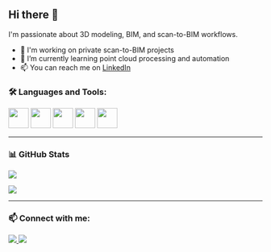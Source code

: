 ## Hi there 👋

I'm passionate about 3D modeling, BIM, and scan-to-BIM workflows.

- 🔭 I'm working on private scan-to-BIM projects
- 🌱 I’m currently learning point cloud processing and automation
- 📫 You can reach me on [LinkedIn](https://www.linkedin.com/in/hicham-m-b5013a1b8/)

### 🛠️ Languages and Tools:

<p align="left">
  <img src="https://cdn.jsdelivr.net/gh/devicons/devicon/icons/html5/html5-original.svg" width="40" height="40"/>
  <img src="https://cdn.jsdelivr.net/gh/devicons/devicon/icons/css3/css3-original.svg" width="40" height="40"/>
  <img src="https://cdn.jsdelivr.net/gh/devicons/devicon/icons/javascript/javascript-original.svg" width="40" height="40"/>
  <img src="https://cdn.jsdelivr.net/gh/devicons/devicon/icons/python/python-original.svg" width="40" height="40"/>
  <img src="https://cdn.jsdelivr.net/gh/devicons/devicon/icons/git/git-original.svg" width="40" height="40"/>
  <!-- Ajoute les logos que tu veux -->
</p>

---

### 📊 GitHub Stats

<p align="left">
  <img src="https://github-readme-stats.vercel.app/api/top-langs/?username=hicham-matrab&layout=compact&theme=tokyonight" />
</p>

<p align="left">
  <img src="https://github-readme-stats.vercel.app/api?username=hicham-matrab&show_icons=true&theme=tokyonight" />
</p>

---

### 📫 Connect with me:
<p>
  <a href="https://www.linkedin.com/in/hicham-m-b5013a1b8/">
    <img src="https://img.shields.io/badge/LinkedIn-blue?style=for-the-badge&logo=linkedin" />
  </a>
  <a href="mailto:tonemail@gmail.com">
    <img src="https://img.shields.io/badge/Email-red?style=for-the-badge&logo=gmail" />
  </a>
</p>
